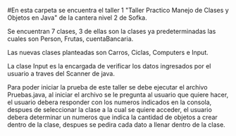 #En esta carpeta se encuentra el taller 1 "Taller Practico Manejo de Clases y Objetos en Java" de la cantera nivel 2 de Sofka.

Se encuentran 7 clases, 3 de ellas son la clases ya predeterminadas las cuales son Person, Frutas, cuentaBancaria.

Las nuevas clases planteadas son Carros, Ciclas, Computers e Input.

La clase Input es la encargada de verificar los datos ingresados por el usuario a traves del Scanner de java.

Para poder iniciar la prueba de este taller se debe ejecutar el archivo Pruebas.java, al iniciar el archivo se le pregunta al usuario que quiere hacer, el usuario debera responder con los numeros indicados en la consola, despues de seleccionar la clase a la cual se quiere acceder, el usuario debera determinar un numeros que indica la cantidad de objetos a crear dentro de la clase, despues se pedira cada dato a llenar dentro de la clase.
